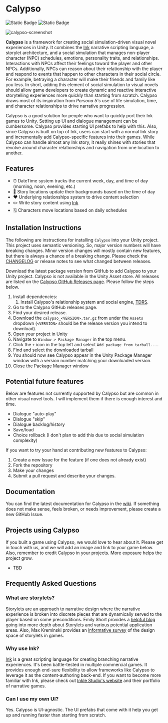 # Calypso

![Static Badge](https://img.shields.io/badge/Unity-2022.3-black)
![Static Badge](https://img.shields.io/badge/Version-1.0.0-green)

![calypso-screenshot](https://github.com/ShiJbey/Calypso/assets/11076525/810faa96-66f1-45d8-869d-94a0d7a4ecfc)

**Calypso** is a framework for creating social simulation-driven visual novel experiences in Unity. It combines the [Ink](https://www.inklestudios.com/ink/) narrative scripting language, a storylet architecture, and a social simulation that manages non-player character (NPC) schedules, emotions, personality traits, and relationships. Interactions with NPCs affect their feelings toward the player and other NPCs. Additionally, NPCs can reason about their relationship with the player and respond to events that happen to other characters in their social circle. For example, betraying a character will make their friends and family like you less. In short, adding this element of social simulation to visual novels should allow game developers to create dynamic and reactive interactive storytelling experiences more quickly than starting from scratch. Calypso draws most of its inspiration from _Persona 5's_ use of life simulation, time, and character relationships to drive narrative progression.

Calypso is a good solution for people who want to quickly port their Ink games to Unity. Setting up UI and dialogue management can be cumbersome. Calypso provides starting UI prefabs to help with this. Also, since Calypso is built on top of Ink, users can start with a normal Ink story and incrementally add Calypso-specific features into their games. While Calypso can handle almost any Ink story, it really shines with stories that revolve around character relationships and navigation from one location to another.

## Features

- ⏰ DateTime system tracks the current week, day, and time of day (morning, noon, evening, etc.)
- 📍 Story locations update their backgrounds based on the time of day
- ❤️ Underlying relationships system to drive content selection
- ✏️ Write story content using [Ink](https://www.inklestudios.com/ink/)
- 🗓️ Characters move locations based on daily schedules

## Installation Instructions

The following are instructions for installing `Calypso` into your Unity project. This project uses semantic versioning. So, major version numbers will have breaking changes. Minor version changes will mostly contain new features, but there is always a chance of a breaking change. Please check the [CHANGELOG](./CHANGELOG.md) or release notes to see what changed between releases.

Download the latest package version from GitHub to add Calypso to your Unity project. Calypso is not available in the Unity Asset store. All releases are listed on the [Calypso GitHub Releases page](https://github.com/ShiJbey/Calypso/releases). Please follow the steps below.

1. Install dependencies:
   1. Install Calypso's relationship system and social engine, [TDRS](https://github.com/ShiJbey/Unity-TDRS).
2. Go to the Calypso GitHub releases page.
3. Find your desired release.
4. Download the `calypso_<VERSION>.tar.gz` from under the `Assets` dropdown (`<VERSION>` should be the release version you intend to download).
5. Open your project in Unity
6. Navigate to `Window > Package Manager` in the top menu.
7. Click the `+` icon in the top left and select `Add package from tarball...`.
8. Find and select the downloaded tarball
9. You should now see Calypso appear in the Unity Package Manager window with a version number matching your downloaded version.
10. Close the Package Manager window

## Potential future features

Below are features not currently supported by Calypso but are common in other visual novel tools. I will implement them if there is enough interest and time.

- Dialogue "auto-play"
- Dialogue "skip"
- Dialogue backlog/history
- Save/load
- Choice rollback (I don't plan to add this due to social simulation complexity)

If you want to try your hand at contributing new features to Calypso:

1. Create a new Issue for the feature (if one does not already exist)
2. Fork the repository
3. Make your changes
4. Submit a pull request and describe your changes.

## Documentation

You can find the latest documentation for Calypso in the [wiki](https://github.com/ShiJbey/Calypso/wiki). If something does not make sense, feels broken, or needs improvement, please create a new GitHub Issue.

## Projects using Calypso

If you built a game using Calypso, we would love to hear about it. Please get in touch with us, and we will add an image and link to your game below. Also, remember to credit Calypso in your projects. More exposure helps the project grow.

- TBD

## Frequently Asked Questions

### What are storylets?

Storylets are an approach to narrative design where the narrative experience is broken into discrete pieces that are dynamically served to the player based on some preconditions. Emily Short provides a [helpful blog](https://emshort.blog/2019/11/29/storylets-you-want-them/) going into more depth about Storylets and various potential application areas. Also, Max Kreminski provides an [informative survey](https://mkremins.github.io/publications/Storylets_SketchingAMap.pdf) of the design space of storylets in games.

### Why use Ink?

[Ink](https://www.inklestudios.com/ink/) is a great scripting language for creating branching narrative experiences. It's been battle-tested in multiple commercial games. It provides enough end-sure flexibility to allow frameworks like Calypso to leverage it as the content-authoring back-end. If you want to become more familiar with Ink, please check out [Inkle Studio's website](https://www.inklestudios.com) and their portfolio of narrative games.

### Can I use my own UI?

Yes. Calypso is UI-agnostic. The UI prefabs that come with it help you get up and running faster than starting from scratch.
